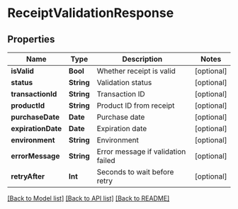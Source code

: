 # ReceiptValidationResponse

## Properties
Name | Type | Description | Notes
------------ | ------------- | ------------- | -------------
**isValid** | **Bool** | Whether receipt is valid | [optional] 
**status** | **String** | Validation status | [optional] 
**transactionId** | **String** | Transaction ID | [optional] 
**productId** | **String** | Product ID from receipt | [optional] 
**purchaseDate** | **Date** | Purchase date | [optional] 
**expirationDate** | **Date** | Expiration date | [optional] 
**environment** | **String** | Environment | [optional] 
**errorMessage** | **String** | Error message if validation failed | [optional] 
**retryAfter** | **Int** | Seconds to wait before retry | [optional] 

[[Back to Model list]](../README.md#documentation-for-models) [[Back to API list]](../README.md#documentation-for-api-endpoints) [[Back to README]](../README.md)


